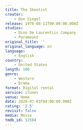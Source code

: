 ```yaml
---
title: The Shootist
creator:
    - Don Siegel
release: 1976-08-11T00:00:00.000Z
studios:
    - Dino De Laurentiis Company
    - Paramount
original_title: ''
original_language: en
language:
    - English
country:
    - United States
length: 100
genre:
    - Western
    - Drama
format: Digital rental
service: iTunes
venue: Home
date: 2020-07-03T04:00:00.000Z
rating: '2.5'
revisit: false
media: Movie
tmdb_id: 12584
---
```



